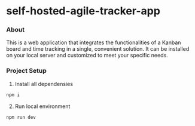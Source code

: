 # self-hosted-agile-tracker-app

### About

This is a web application that integrates the functionalities of a Kanban board and time tracking in a single, convenient solution. It can be installed on your local server and customized to meet your specific needs.

### Project Setup

1. Install all dependensies

```sh
npm i
```

2. Run local environment

```sh
npm run dev
```
